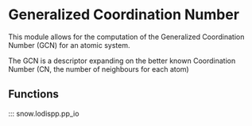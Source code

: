 # Generalized Coordination Number

This module allows for the computation of the Generalized Coordination Number (GCN) for an atomic system.

The GCN is a descriptor expanding on the better known Coordination Number (CN, the number of neighbours for each atom)

## Functions

::: snow.lodispp.pp_io

